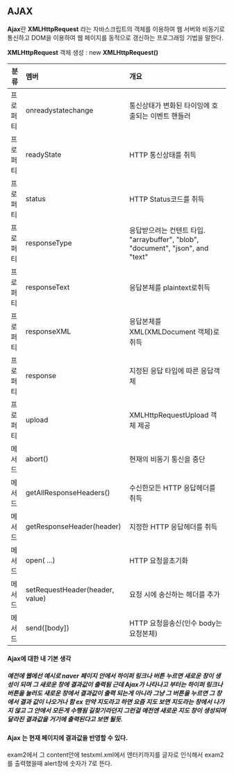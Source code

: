 ## AJAX

**Ajax**란 **XMLHttpRequest** 라는 자바스크립트의 객체를 이용하여 웹 서버와 비동기로 통신하고 DOM을 이용하여 웹 페이지를 동적으로 갱신하는 프로그래밍 기법을 말한다. 

**XMLHttpRequest** 객체 생성 : new **XMLHttpRequest()**



| 분류     | 멤버                            | 개요                                                         |
| -------- | :------------------------------ | :----------------------------------------------------------- |
| 프로퍼티 | onreadystatechange              | 통신상태가 변화된 타이밍에 호출되는 이벤트 핸들러            |
| 프로퍼티 | readyState                      | HTTP 통신상태를 취득                                         |
| 프로퍼티 | status                          | HTTP Status코드를 취득                                       |
| 프로퍼티 | responseType                    | 응답받으려는 컨텐트 타입. "arraybuffer", "blob", "document", "json", and "text" |
| 프로퍼티 | responseText                    | 응답본체를 plaintext로취득                                   |
| 프로퍼티 | responseXML                     | 응답본체를 XML(XMLDocument 객체)로취득                       |
| 프로퍼티 | response                        | 지정된 응답 타입에 따른 응답객체                             |
| 프로퍼티 | upload                          | XMLHttpRequestUpload 객체 제공                               |
| 메서드   | abort()                         | 현재의 비동기 통신을 중단                                    |
| 메서드   | getAllResponseHeaders()         | 수신한모든 HTTP 응답헤더를 취득                              |
| 메서드   | getResponseHeader(header)       | 지정한 HTTP 응답헤더를 취득                                  |
| 메서드   | open( ...)                      | HTTP 요청을초기화                                            |
| 메서드   | setRequestHeader(header, value) | 요청 시에 송신하는 헤더를 추가                               |
| 메서드   | send([body])                    | HTTP 요청을송신(인수 body는요청본체)                         |

#### Ajax에 대한 내 기본 생각

##### 예전에 웹에선 예시로 naver 페이지 안에서 하이퍼 링크나 버튼 누르면 새로운 창이 생성이 되며 그 새로운 창에 결과값이 출력됨 근데 Ajax가 나타나고 부터는 하이퍼 링크나 버튼을 눌러도 새로운 창에서 결과값이 출력 되는게 아니라 그냥 그 버튼을 누르면 그 창에서 결과 값이 나오거나 함 **ex** 만약 지도라고 하면 요즘 지도 보면 지도라는 창에서 나가지 않고 그 안에서 모든게 수행됨 길찾기라던지 그런걸 예전엔 새로운 지도 창이 생성되며 달라진 결과값을 거기에 출력된다고 보면 될듯. 

#### Ajax 는 현재 페이지에 결과값을 반영할 수 있다.

exam2에서 그 content안에 testxml.xml에서 엔터키까지를 글자로 인식해서 exam2를 출력했을때 alert창에 숫자가 7로 뜬다. 